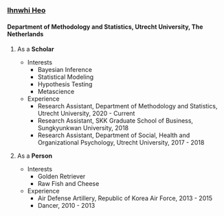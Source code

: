 ### [Ihnwhi Heo](https://ihnwhiheo.github.io/)

#### Department of Methodology and Statistics, Utrecht University, The Netherlands

1. As a **Scholar**
    - Interests
        - Bayesian Inference
        - Statistical Modeling
        - Hypothesis Testing
        - Metascience
    - Experience
        - Research Assistant, Department of Methodology and Statistics, Utrecht University, 2020 - Current
        - Research Assistant, SKK Graduate School of Business, Sungkyunkwan University, 2018
        - Research Assistant, Department of Social, Health and Organizational Psychology, Utrecht University, 2017 - 2018

2. As a **Person**
    - Interests
        - Golden Retriever
        - Raw Fish and Cheese
    - Experience
        - Air Defense Artillery, Republic of Korea Air Force, 2013 - 2015
        - Dancer, 2010 - 2013
    
